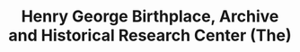 ---
layout: repo
title: "Henry George Birthplace, Archive and Historical Research Center (The)"
id: 14845
permalink: repos/14845/
---